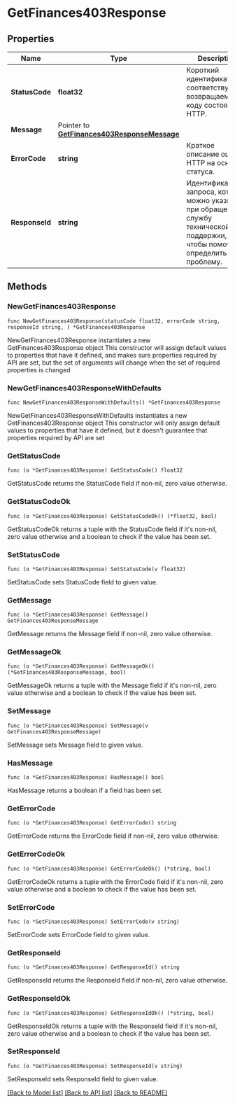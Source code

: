 # GetFinances403Response

## Properties

Name | Type | Description | Notes
------------ | ------------- | ------------- | -------------
**StatusCode** | **float32** | Короткий идентификатор, соответствующий возвращаемому коду состояния HTTP. | 
**Message** | Pointer to [**GetFinances403ResponseMessage**](GetFinances403ResponseMessage.md) |  | [optional] 
**ErrorCode** | **string** | Краткое описание ошибки HTTP на основе статуса. | 
**ResponseId** | **string** | Идентификатор запроса, который можно указывать при обращении в службу технической поддержки, чтобы помочь определить проблему. | 

## Methods

### NewGetFinances403Response

`func NewGetFinances403Response(statusCode float32, errorCode string, responseId string, ) *GetFinances403Response`

NewGetFinances403Response instantiates a new GetFinances403Response object
This constructor will assign default values to properties that have it defined,
and makes sure properties required by API are set, but the set of arguments
will change when the set of required properties is changed

### NewGetFinances403ResponseWithDefaults

`func NewGetFinances403ResponseWithDefaults() *GetFinances403Response`

NewGetFinances403ResponseWithDefaults instantiates a new GetFinances403Response object
This constructor will only assign default values to properties that have it defined,
but it doesn't guarantee that properties required by API are set

### GetStatusCode

`func (o *GetFinances403Response) GetStatusCode() float32`

GetStatusCode returns the StatusCode field if non-nil, zero value otherwise.

### GetStatusCodeOk

`func (o *GetFinances403Response) GetStatusCodeOk() (*float32, bool)`

GetStatusCodeOk returns a tuple with the StatusCode field if it's non-nil, zero value otherwise
and a boolean to check if the value has been set.

### SetStatusCode

`func (o *GetFinances403Response) SetStatusCode(v float32)`

SetStatusCode sets StatusCode field to given value.


### GetMessage

`func (o *GetFinances403Response) GetMessage() GetFinances403ResponseMessage`

GetMessage returns the Message field if non-nil, zero value otherwise.

### GetMessageOk

`func (o *GetFinances403Response) GetMessageOk() (*GetFinances403ResponseMessage, bool)`

GetMessageOk returns a tuple with the Message field if it's non-nil, zero value otherwise
and a boolean to check if the value has been set.

### SetMessage

`func (o *GetFinances403Response) SetMessage(v GetFinances403ResponseMessage)`

SetMessage sets Message field to given value.

### HasMessage

`func (o *GetFinances403Response) HasMessage() bool`

HasMessage returns a boolean if a field has been set.

### GetErrorCode

`func (o *GetFinances403Response) GetErrorCode() string`

GetErrorCode returns the ErrorCode field if non-nil, zero value otherwise.

### GetErrorCodeOk

`func (o *GetFinances403Response) GetErrorCodeOk() (*string, bool)`

GetErrorCodeOk returns a tuple with the ErrorCode field if it's non-nil, zero value otherwise
and a boolean to check if the value has been set.

### SetErrorCode

`func (o *GetFinances403Response) SetErrorCode(v string)`

SetErrorCode sets ErrorCode field to given value.


### GetResponseId

`func (o *GetFinances403Response) GetResponseId() string`

GetResponseId returns the ResponseId field if non-nil, zero value otherwise.

### GetResponseIdOk

`func (o *GetFinances403Response) GetResponseIdOk() (*string, bool)`

GetResponseIdOk returns a tuple with the ResponseId field if it's non-nil, zero value otherwise
and a boolean to check if the value has been set.

### SetResponseId

`func (o *GetFinances403Response) SetResponseId(v string)`

SetResponseId sets ResponseId field to given value.



[[Back to Model list]](../README.md#documentation-for-models) [[Back to API list]](../README.md#documentation-for-api-endpoints) [[Back to README]](../README.md)


